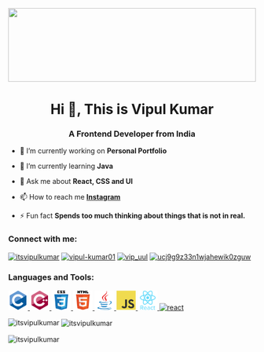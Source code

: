 

<img align="center" src="https://user-images.githubusercontent.com/92398016/156160033-8bc14042-f7ed-4add-986f-422ee28d9809.svg" width="100%" height="150">
<h1 align="center">Hi 👋, This is Vipul Kumar</h1>
<h3 align="center">A Frontend Developer from India</h3>

<!-- <p align="left"> <img src="https://komarev.com/ghpvc/?username=itsvipulkumar&label=Profile%20views&color=0e75b6&style=flat" alt="itsvipulkumar" /> </p>

<p align="left"> <a href="https://github.com/ryo-ma/github-profile-trophy"><img src="https://github-profile-trophy.vercel.app/?username=itsvipulkumar" alt="itsvipulkumar" /></a> </p>

<p align="left"> <a href="https://twitter.com/itsvipulkumar" target="blank"><img src="https://img.shields.io/twitter/follow/itsvipulkumar?logo=twitter&style=for-the-badge" alt="itsvipulkumar" /></a> </p> -->

- 🔭 I’m currently working on **Personal Portfolio**

- 🌱 I’m currently learning **Java**

<!-- - 👯 I’m looking to collaborate on **** -->

- 💬 Ask me about **React, CSS and UI**

- 📫 How to reach me <a href="https://www.instagram.com/vip_uul/" target="_blank">**Instagram** </a>

<!-- - 👨‍💻 All of my projects are available at <a href="https://itsaboutvipul.web.app/" target="_blank">**Personal Portfolio** </a> -->

- ⚡ Fun fact **Spends too much thinking about things that is not in real.**
<!-- - ❤️ Intrsted -->

<h3 align="left">Connect with me:</h3>
<p align="left">
<a href="https://twitter.com/itsvipulkumar" target="blank"><img align="center" src="https://raw.githubusercontent.com/rahuldkjain/github-profile-readme-generator/master/src/images/icons/Social/twitter.svg" alt="itsvipulkumar" height="30" width="40" /></a>
<a href="https://linkedin.com/in/vipul-kumar01" target="blank"><img align="center" src="https://raw.githubusercontent.com/rahuldkjain/github-profile-readme-generator/master/src/images/icons/Social/linked-in-alt.svg" alt="vipul-kumar01" height="30" width="40" /></a>
<a href="https://instagram.com/vip_uul" target="blank"><img align="center" src="https://raw.githubusercontent.com/rahuldkjain/github-profile-readme-generator/master/src/images/icons/Social/instagram.svg" alt="vip_uul" height="30" width="40" /></a>
<a href="https://youtube.com/channel/UCj9g9Z33n1WjahewIk0zGUw" target="_blank"><img align="center" src="https://raw.githubusercontent.com/rahuldkjain/github-profile-readme-generator/master/src/images/icons/Social/youtube.svg" alt="ucj9g9z33n1wjahewik0zguw" height="30" width="40" /></a>
</p>

<h3 align="left">Languages and Tools:</h3>
<p align="left"> <a href="https://www.cprogramming.com/" target="_blank" rel="noreferrer"> <img src="https://raw.githubusercontent.com/devicons/devicon/master/icons/c/c-original.svg" alt="c" width="40" height="40"/> </a> <a href="https://www.w3schools.com/cpp/" target="_blank" rel="noreferrer"> <img src="https://raw.githubusercontent.com/devicons/devicon/master/icons/cplusplus/cplusplus-original.svg" alt="cplusplus" width="40" height="40"/> </a> <a href="https://www.w3schools.com/css/" target="_blank" rel="noreferrer"> <img src="https://raw.githubusercontent.com/devicons/devicon/master/icons/css3/css3-original-wordmark.svg" alt="css3" width="40" height="40"/> </a> <a href="https://www.w3.org/html/" target="_blank" rel="noreferrer"> <img src="https://raw.githubusercontent.com/devicons/devicon/master/icons/html5/html5-original-wordmark.svg" alt="html5" width="40" height="40"/> </a> <a href="https://www.java.com" target="_blank" rel="noreferrer"> <img src="https://raw.githubusercontent.com/devicons/devicon/master/icons/java/java-original.svg" alt="java" width="40" height="40"/> </a> <a href="https://developer.mozilla.org/en-US/docs/Web/JavaScript" target="_blank" rel="noreferrer"> <img src="https://raw.githubusercontent.com/devicons/devicon/master/icons/javascript/javascript-original.svg" alt="javascript" width="40" height="40"/> </a> <a href="https://reactjs.org/" target="_blank" rel="noreferrer"> <img src="https://raw.githubusercontent.com/devicons/devicon/master/icons/react/react-original-wordmark.svg" alt="react" width="40" height="40"/> </a>      <a href="https://reactjs.org/" target="_blank" rel="noreferrer"> <img src="https://www.linkpicture.com/q/icons8-github.svg" type="image" alt="react" width="40" height="40"/> </a> </p>

<p><img align="left" src="https://github-readme-stats.vercel.app/api/top-langs?username=itsvipulkumar&show_icons=true&locale=en&layout=compact" alt="itsvipulkumar" /></p>

<p>&nbsp;<img align="center" src="https://github-readme-stats.vercel.app/api?username=itsvipulkumar&show_icons=true&locale=en" alt="itsvipulkumar" /></p>

<p><img align="center" src="https://github-readme-streak-stats.herokuapp.com/?user=itsvipulkumar&" alt="itsvipulkumar" /></p>

<!-- <img src="https://img.icons8.com/glyph-neue/64/000000/github.png"/> -->
